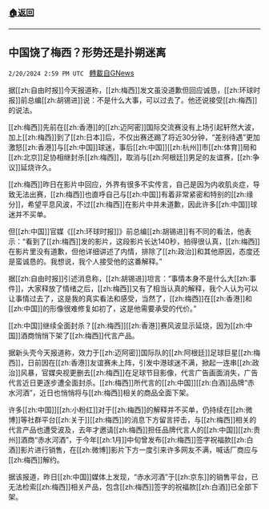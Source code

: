 ###  [:house:返回](README.md)
---


## 中国饶了梅西？形势还是扑朔迷离
`2/20/2024 2:59 PM UTC ` [轉載自GNews](https://gnews.org/articles/2326124)

据[[zh:自由时报]]今天报道称，[[zh:梅西]]发文虽没道歉但回应诚恳，[[zh:环球时报]]前总编[[zh:胡锡进]]说：不是什么大事，可以过去了。他还说接受[[zh:梅西]]的说法。

[[zh:梅西]]先前在[[zh:香港]]的[[zh:迈阿密]]国际交流赛没有上场引起轩然大波，加上[[zh:梅西]]到了[[zh:日本]]后，不仅出赛还踢了将近30分钟，“差别待遇”更加激怒[[zh:香港]]与[[zh:中国]]球迷，事后[[zh:中国]][[zh:杭州]]市[[zh:体育]]局和[[zh:北京]]足协相继封杀[[zh:梅西]]，取消与[[zh:阿根廷]]男足的友谊赛，[[zh:争议]]延烧许久。

[[zh:梅西]]昨日在影片中回应，外界有很多不实传言，自己是因为内收肌炎症，导致无法出赛，[[zh:梅西]]也直呼自己与[[zh:中国]]有着非常紧密和特别的[[zh:缘分]]，希望平息风波，不过[[zh:梅西]]在影片中并未道歉，因此许多[[zh:中国]]球迷并不买单。

但[[zh:中国]]官媒《[[zh:环球时报]]》前总编[[zh:胡锡进]]有不同的看法，他表示：“看到了[[zh:梅西]]发的影片，这段影片长达140秒，拍得很认真，[[zh:梅西]]在影片里没有道歉，但他详细讲述了内情，排除了[[zh:政治]]和其他原因，态度还是蛮诚恳的。我想说，我个人接受他的这番解释。”

据[[zh:自由时报]]引述消息称，[[zh:胡锡进]]坦言：“事情本身不是什么大[[zh:事件]]，大家释放了情绪之后，[[zh:梅西]]又有了相当认真的解释，我个人认为可以让事情过去了，这是我的真实看法和感受，当然了，[[zh:梅西]]在[[zh:香港]]和[[zh:中国]]的形像很难修复如初了，这是他需要承受的代价。”

[[zh:中国]]继续全面封杀？[[zh:梅西]][[zh:香港]]赛风波显示延烧，因为[[zh:中国]]酒商悄悄下架了[[zh:梅西]]代言产品。

据新头壳今天报道称，效力于[[zh:迈阿密]]国际队的[[zh:阿根廷]]足球巨星[[zh:梅西]]，日前因在[[zh:香港]]友谊赛未上阵，引发中港球迷不满，掀起一连串[[zh:政治]]风暴，官媒央视更删去[[zh:梅西]]在足球节目影像，代言广告画面消失，广告代言近日更逐步遭全面封杀。[[zh:梅西]]所代言的[[zh:中国]][[zh:白酒]]品牌“赤水河酒”，近日也悄悄将与[[zh:梅西]]相关的商品全面下架。

许多[[zh:中国]][[zh:小粉红]]对于[[zh:梅西]]的解释并不买单，仍持续在[[zh:微博]]等社群平台[[zh:关于]][[zh:梅西]]的消息下方留言抨击，与[[zh:梅西]]相关的代言产品也遭受波及，去年才邀请[[zh:梅西]]担任品牌代言人的[[zh:中国]][[zh:贵州]]酒商“赤水河酒”，于今年[[zh:1月]]中旬曾发布[[zh:梅西]]签字祝福款[[zh:白酒]]影片进行销售，在[[zh:微博]]影片下方一度引来许多网友不满，喊话厂商应与[[zh:梅西]]解约。

据该报道，昨日[[zh:中国]]媒体上发现，“赤水河酒”于[[zh:京东]]的销售平台，已无法检索[[zh:梅西]]相关产品，包含[[zh:梅西]]签字的祝福款[[zh:白酒]]已全部下架。

